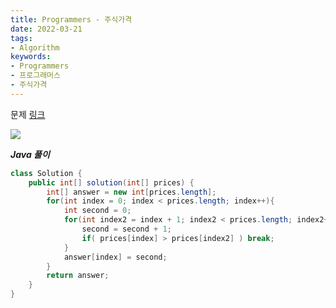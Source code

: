 ```yaml
---
title: Programmers - 주식가격
date: 2022-03-21
tags:
- Algorithm
keywords:
- Programmers
- 프로그래머스
- 주식가격
---
```


문제 [링크](https://school.programmers.co.kr/learn/courses/30/lessons/42584)

![](img.png)

_**Java 풀이**_
```java
class Solution {
    public int[] solution(int[] prices) {
        int[] answer = new int[prices.length];        
        for(int index = 0; index < prices.length; index++){
            int second = 0;
            for(int index2 = index + 1; index2 < prices.length; index2++){
                second = second + 1;
                if( prices[index] > prices[index2] ) break;                
            }
            answer[index] = second;
        }
        return answer;
    }
}
```
